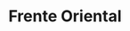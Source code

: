 ﻿---
title: "Frente Oriental"
permalink: periodes_649.html
layout: periode
dataInici: 1914-08-12
dataFi: 1918-03-03
sidebar: periodes
pares:
  - id: 310
    title: "Primera Guerra Mundial"
    dataInici: "(1914-07-28)"
    dataFi: "(1918-11-11)"

fills:
  - id: 968
    title: "Batalla de Galitzia"
    dataInici: "(1914-08-23)"
    dataFi: "(1914-09-11)"

  - id: 650
    title: "Batalla de Tannenberg"
    dataInici: "(1914-08-26)"
    dataFi: "(1914-08-30)"

  - id: 972
    title: "Ofensiva Brusílov"
    dataInici: "(1916-06-04)"
    dataFi: "(1916-09-20)"

jocsPrincipals:
  - title: "1914: Serbien Muss Sterbien"
    bggId: 134283
    dataInici: 
    dataFi: 

jocsEscenaris:
  - title: "The Eastern Front: 1914-1917"
    bggId: 135193

  - title: "1914: Twilight in the East"
    bggId: 21779
    dataInici: 
    dataFi: 

jocsEpoca:
jocsEpocaEscenaris:
---
